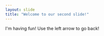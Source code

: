 ```yaml
---
layout: slide
title: "Welcome to our second slide!"
---
```

I'm having fun!
Use the left arrow to go back!
